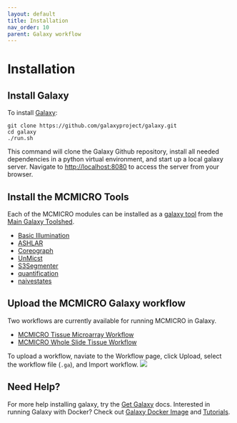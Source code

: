 ```yaml
---
layout: default
title: Installation
nav_order: 10
parent: Galaxy workflow
---
```


# Installation

## Install Galaxy

To install [Galaxy](https://galaxyproject.org/): 
```
git clone https://github.com/galaxyproject/galaxy.git
cd galaxy
./run.sh
```

This command will clone the Galaxy Github repository, install all needed dependencies in a python virtual environment, and start up a local galaxy server. Navigate to [http://localhost:8080](http://localhost:8080) to access the server from your browser.


## Install the MCMICRO Tools
Each of the MCMICRO modules can be installed as a [galaxy tool](https://galaxyproject.org/admin/tools/add-tool-from-toolshed-tutorial/) from the [Main Galaxy Toolshed](http://toolshed.g2.bx.psu.edu/). 
- [Basic Illumination](https://toolshed.g2.bx.psu.edu/view/perssond/basic_illumination/fd8dfd64f25e)
- [ASHLAR](https://toolshed.g2.bx.psu.edu/view/perssond/ashlar/b3054f3d42b2)
- [Coreograph](https://toolshed.g2.bx.psu.edu/view/perssond/coreograph/99308601eaa6)
- [UnMicst](https://toolshed.g2.bx.psu.edu/view/perssond/unmicst/6bec4fef6b2e)
- [S3Segmenter](https://toolshed.g2.bx.psu.edu/view/perssond/s3segmenter/37acf42a824b)
- [quantification](https://toolshed.g2.bx.psu.edu/view/perssond/quantification/928db0f952e3)
- [naivestates](https://toolshed.g2.bx.psu.edu/view/perssond/naivestates/a62b0c62270e)

## Upload the MCMICRO Galaxy workflow
Two workflows are currently available for running MCMICRO in Galaxy.
- [MCMICRO Tissue Microarray Workflow](https://github.com/ohsu-comp-bio/cycIF-galaxy/blob/master/workflows/Galaxy-Workflow-MCMICRO_TMA_v1.0.0.ga)
- [MCMICRO Whole Slide Tissue Workflow](https://github.com/ohsu-comp-bio/cycIF-galaxy/blob/master/workflows/Galaxy-Workflow-MCMICRO_Tissue_v1.0.0.ga)

To upload a workflow, naviate to the Workflow page, click Upload, select the workflow file (`.ga`), and Import workflow.
<img src="{{ site.baseurl }}/images/galaxy-wf-upload.png" />

## Need Help?
For more help installing galaxy, try the [Get Galaxy](https://galaxyproject.org/admin/get-galaxy/) docs. Interested in running Galaxy with Docker? Check out [Galaxy Docker Image](https://github.com/bgruening/docker-galaxy-stable) and [Tutorials](https://training.galaxyproject.org/training-material/topics/admin/tutorials/galaxy-docker/slides.html#1).
